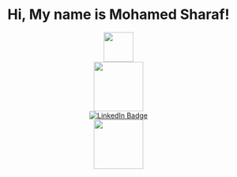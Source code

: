 <!--
### Hi there 👋
**mthms/mthms** is a ✨ _special_ ✨ repository because its `README.md` (this file) appears on your GitHub profile.

Here are some ideas to get you started:

- 🔭 I’m currently working on ...
- 🌱 I’m currently learning ...
- 👯 I’m looking to collaborate on ...
- 🤔 I’m looking for help with ...
- 💬 Ask me about ...
- 📫 How to reach me: ...
- 😄 Pronouns: ...
- ⚡ Fun fact: ...
-->

<div id="welcome_section" align="center">
  <h1>
    Hi, My name is Mohamed Sharaf!
  </h1>
  <img src="https://media.giphy.com/media/hvRJCLFzcasrR4ia7z/giphy.gif" width="60" alt=""/>
</div>

<div id="header" align="center">
  <img src="https://media.giphy.com/media/M9gbBd9nbDrOTu1Mqx/giphy.gif" width="100"/>
</div>

<div id="badges" align="center">
  <a href="https://www.linkedin.com/in/msharaf-551/">
    <img src="https://img.shields.io/badge/LinkedIn-blue?style=for-the-badge&logo=linkedin&logoColor=white" alt="LinkedIn Badge"/>
  </a>
</div>
<div id="profile_counter" align="center">
<img src="https://komarev.com/ghpvc/?username=mthms&style=flat-square&color=blue" width="100" alt=""/>
</div>


